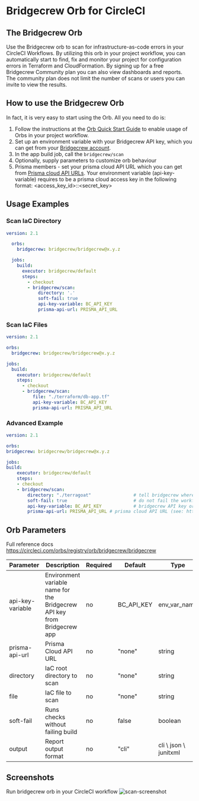 # Bridgecrew Orb for CircleCI

## The Bridgecrew Orb

Use the Bridgecrew orb to scan for infrastructure-as-code errors in your CircleCI Workflows.
By utilizing this orb in your project workflow, you can automatically start to find,
fix and monitor your project for configuration errors in Terraform and CloudFormation. 
By signing up for a free Bridgecrew Community plan you can also view dashboards and reports. 
The community plan does not limit the number of scans or users you can invite to view the results.
​
## How to use the Bridgecrew Orb

In fact, it is very easy to start using the Orb.
All you need to do is:

1. Follow the instructions at the [Orb Quick Start Guide](https://circleci.com/orbs/registry/orb/bridgecrew/bridgecrew#quick-start) to enable usage of Orbs in your project workflow.
2. Set up an environment variable with your Bridgecrew API key, which you can get from your [Bridgecrew account](https://www.bridgecrew.cloud/integrations).
3. In the app build job, call the `bridgecrew/scan`
4. Optionally, supply parameters to customize orb behaviour
5. Prisma members - set your prisma cloud API URL which you can get from [Prisma cloud API URLs](https://prisma.pan.dev/api/cloud/api-urls). Your environment variable (api-key-variable) requires to be a prisma cloud access key in the following format: <access_key_id>::<secret_key>

## Usage Examples

### Scan IaC Directory

```yaml
version: 2.1

  orbs:
    bridgecrew: bridgecrew/bridgecrew@x.y.z

  jobs:
    build:
      executor: bridgecrew/default
      steps:
        - checkout
        - bridgecrew/scan:
            directory: '.'
            soft-fail: true
            api-key-variable: BC_API_KEY
            prisma-api-url: PRISMA_API_URL
```

### Scan IaC Files

```yaml
version: 2.1

orbs:
  bridgecrew: bridgecrew/bridgecrew@x.y.z

jobs:
  build:
    executor: bridgecrew/default
    steps:
      - checkout
      - bridgecrew/scan:
          file: "./terraform/db-app.tf"
          api-key-variable: BC_API_KEY
          prisma-api-url: PRISMA_API_URL
```

### Advanced Example

```yaml
version: 2.1

orbs:
bridgecrew: bridgecrew/bridgecrew@x.y.z

jobs:
build:
    executor: bridgecrew/default
    steps:
    - checkout
    - bridgecrew/scan:
        directory: "./terragoat"                # tell bridgecrew where is the directory you want to scan
        soft-fail: true                         # do not fail the workflow in case vulnerabilities have found 
        api-key-variable: BC_API_KEY            # bridgecrew API key or prisma cloud access key (see PRISMA_API_URL)
        prisma-api-url: PRISMA_API_URL # prisma cloud API URL (see: https://prisma.pan.dev/api/cloud/api-urls). Requires api-key-variable to be a prisma cloud access key in the following format: <access_key_id>::<secret_key>
```

## Orb Parameters

Full reference docs https://circleci.com/orbs/registry/orb/bridgecrew/bridgecrew

| Parameter  | Description                                                          | Required | Default | Type                  |
| -----------|----------------------------------------------------------------------| ------------- | ------------- |-----------------------|
| api-key-variable | Environment variable name for the Bridgecrew API key from Bridgecrew app | no | BC_API_KEY | env_var_name          |
| prisma-api-url | Prisma Cloud API URL                  | no | "none" | string                |
| directory | IaC root directory to scan                                           | no | "none" | string                |
| file | IaC file to scan                                                     | no | "none" | string                |
| soft-fail | Runs checks without failing build                                    | no | false | boolean               |
| output | Report output format                                                 | no | "cli" | cli \ json \ junitxml |

## Screenshots
Run bridgecrew orb in your CircleCI workflow
![scan-screenshot](https://raw.githubusercontent.com/bridgecrewio/bridgecrew-orb/master/screenshot.gif)
